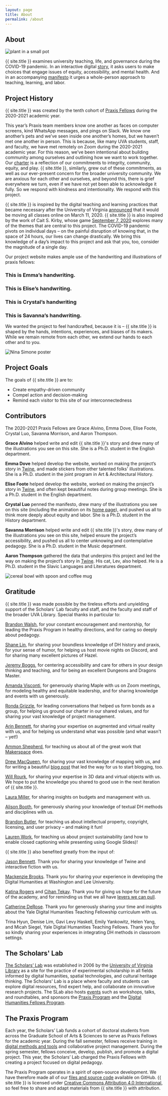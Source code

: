 ```yaml
---
layout: page
title: About
permalink: /about
---
```

<h2 class='emma'>About</h2>

<img src="assets/img/plantsticker.png" alt="plant in a small pot" class="med-sticker-right" />

{{ site.title }} examines university teaching, life, and governance during the COVID-19 pandemic. In an interactive digital [story](https://connection.scholarslab.org/story), it asks users to make choices that engage issues of equity, accessibility, and mental health. And in an accompanying [manifesto](https://connection.scholarslab.org/manifesto) it urges a whole-person approach to teaching, learning, and labor. 

<h2 class='crystal'>Project History</h2>

{{ site.title }} was created by the tenth cohort of [Praxis Fellows](http://praxis.scholarslab.org/) during the 2020-2021 academic year. 

This year’s Praxis team members know one another as faces on computer screens, kind WhatsApp messages, and pings on Slack. We know one another’s pets and we’ve seen inside one another’s homes, but we haven’t met one another in person. This is because, like many UVA students, staff, and faculty, we have met remotely on Zoom during the 2020-2021 academic year. For this reason, we’ve been intentional about building community among ourselves and outlining how we want to work together. Our [charter](https://amthomps1.github.io/twinecharter.html) is a reflection of our commitments to integrity, community, equity, and play. {{ site.title }}, similarly, grew out of these commitments, as well as our ever-present concern for the broader university community. We are anxious for each other and ourselves, and beyond this, there is grief everywhere we turn, even if we have not yet been able to acknowledge it fully. So we respond with kindness and intentionality. We respond with this project.

{{ site.title }} is inspired by the digital teaching and learning practices that became necessary after the University of Virginia [announced](https://news.virginia.edu/content/latest-updates-uvas-response-coronavirus#march-11) that it would be moving all classes online on March 11, 2020. {{ site.title }} is also inspired by the work of Cait S. Kirby, whose game [September 7, 2020](https://caitkirby.com/downloads/Fall%202020.html) explores many of the themes that are central to this project. The COVID-19 pandemic pivots on individual days – on the painful disruption of knowing that, in the space of 24 hours, our lives can change drastically. We bring this knowledge of a day’s impact to this project and ask that you, too, consider the magnitude of a single day.

Our project website makes ample use of the handwriting and illustrations of praxis fellows: 

<h3 class='emma'>This is Emma’s handwriting.</h3>
<h3 class='elise'>This is Elise’s handwriting.</h3>
<h3 class='crystal'>This is Crystal’s handwriting</h3>
<h3 class='savanna'>This is Savanna’s handwriting.</h3>

We wanted the project to feel handcrafted, because it is – {{ site.title }} is shaped by the hands, intentions, experiences, and biases of its makers. While we remain remote from each other, we extend our hands to each other and to you. 

<img src="assets/img/postersticker.png" alt="Nina Simone poster" class="med-sticker-left" />

<h2 class='elise'>Project Goals</h2>

The goals of {{ site.title }} are to:
* Create empathy-driven community
* Compel action and decision-making 
* Remind each visitor to this site of our interconnectedness

<h2 class='crystal'>Contributors</h2>

The 2020-2021 Praxis Fellows are Grace Alvino, Emma Dove, Elise Foote, Crystal Luo, Savanna Morrison, and Aaron Thompson. 

**Grace Alvino** helped write and edit {{ site.title }}'s story and drew many of the illustrations you see on this site. She is a Ph.D. student in the English department.

**Emma Dove** helped develop the website, worked on making the project’s story in [Twine](https://twinery.org/), and made stickers from other talented folks' illustrations. She is a Ph.D. student in the joint program in Art & Architectural History.

**Elise Foote** helped develop the website, worked on making the project’s story in [Twine](https://twinery.org/), and often kept beautiful notes during group meetings. She is a Ph.D. student in the English department. 

**Crystal Luo** penned the manifesto, drew many of the illustrations you see on this site (including the animation on its [home page](connection.scholarslab.org)), and pushed us all to think more deeply about equity and labor. She is a Ph.D. student in the History department. 

**Savanna Morrison** helped write and edit {{ site.title }}'s story, drew many of the illustrations you see on this site, helped ensure the project’s accessibility, and pushed us all to center unknowing and contemplative pedagogy. She is a Ph.D. student in the Music department. 

**Aaron Thompson** gathered the data that underpins this project and led the way on making the project’s story in [Twine](https://twinery.org/). His cat, Lev, also helped. He is a Ph.D. student in the Slavic Languages and Literatures department. 

<img src="assets/img/cerealsticker.png" alt="cereal bowl with spoon and coffee mug" class="med-sticker-right" />

<h2 class='savanna'>Gratitude</h2>

{{ site.title }} was made possible by the tireless efforts and unyielding support of the Scholars’ Lab faculty and staff, and the faculty and staff of the broader UVA Library. Special thanks in particular to:

[Brandon Walsh](https://scholarslab.lib.virginia.edu/people/brandon-walsh/), for your constant encouragement and mentorship, for leading the Praxis Program in healthy directions, and for caring so deeply about pedagogy.

[Shane Lin](https://scholarslab.lib.virginia.edu/people/shane-lin/), for sharing your boundless knowledge of DH history and praxis, for your sense of humor, for helping us host movie nights on Discord, and for sharing many excellent pictures of Hazel. 

[Jeremy Boggs](https://scholarslab.lib.virginia.edu/people/jeremy-boggs/), for centering accessibility and care for others in your design thinking and teaching, and for being an excellent Dungeons and Dragons Master.

[Amanda Visconti](https://scholarslab.lib.virginia.edu/people/amanda-visconti/), for generously sharing Maple with us on Zoom meetings, for modeling healthy and equitable leadership, and for sharing knowledge and events with us generously.

[Ronda Grizzle](https://scholarslab.lib.virginia.edu/people/ronda-grizzle/), for leading conversations that helped us form bonds as a group, for helping us ground our charter in our shared values, and for sharing your vast knowledge of project management. 

[Arin Bennett](https://scholarslab.lib.virginia.edu/people/arin-bennett/), for sharing your expertise on augmented and virtual reality with us, and for helping us understand what was possible (and what wasn't – yet!)

[Ammon Shepherd](https://scholarslab.lib.virginia.edu/people/ammon-shepherd/), for teaching us about all of the great work that [Makerspace](https://scholarslab.lib.virginia.edu/makerspace/) does. 

[Drew MacQueen](https://scholarslab.lib.virginia.edu/people/drew-macqueen/), for sharing your vast knowledge of mapping with us, and for writing a beautiful [blog post](https://scholarslab.lib.virginia.edu/blog/I-need-to-write-a-blog-post/) that led the way for us to start blogging, too.

[Will Rourk](https://scholarslab.lib.virginia.edu/people/will-rourk/), for sharing your expertise in 3D data and virtual objects with us. We hope to put the knowledge you shared to good use in the next iteration of {{ site.title }}.

[Laura Miller](https://scholarslab.lib.virginia.edu/people/laura-miller/), for sharing insights on budgets and management with us.

[Alison Booth](https://scholarslab.lib.virginia.edu/people/alison-booth/), for generously sharing your knowledge of textual DH methods and disciplines with us.

[Brandon Butler](https://www.library.virginia.edu/staff/bcb4y/), for teaching us about intellectual property, copyright, licensing, and user privacy – and making it fun! 

[Lauren Work](https://www.library.virginia.edu/staff/lw2cd/), for teaching us about project sustainability (and how to enable closed captioning while presenting using Google Slides)!

{{ site.title }} also benefited greatly from the input of:

[Jason Bennett](https://as.virginia.edu/listing/jason-bennett). Thank you for sharing your knowledge of Twine and interactive fiction with us.

[Mackenzie Brooks](https://library.wlu.edu/about/library-directory/mackenzie-brooks). Thank you for sharing your experience in developing the Digital Humanities at Washington and Lee University.

[Katina Rogers](http://katinarogers.com/) and [Cihan Tekay](https://futuresinitiative.org/cihan-tekay/). Thank you for giving us hope for the future of the academy, and for reminding us that we all have [levers we can pull](https://www.google.com/url?q=https://lareviewofbooks.org/article/we-all-have-levers-we-can-pull-reforming-graduate-education&sa=D&source=editors&ust=1615224923678000&usg=AOvVaw1oK8-seSzzKBiWcfS279W2).

[Catherine DeRose](https://web.library.yale.edu/sd/staff/13068). Thank you for generously sharing your time and insights about the Yale Digital Humanities Teaching Fellowship curriculum with us. 

Trina Hyun, Denise Lim, Gavi Levy Haskell, Emily Yankowitz, Helen Yang, and Micah Siegel, Yale Digital Humanities Teaching Fellows. Thank you for so kindly sharing your experiences in integrating DH methods in classroom settings. 

<h2 class='elise'>The Scholars' Lab</h2>

[The Scholars’ Lab](https://scholarslab.lib.virginia.edu/) was established in 2006 by the [University of Virginia Library](https://www.library.virginia.edu/) as a site for the practice of experimental scholarship in all fields informed by digital humanities, spatial technologies, and cultural heritage thinking. The Scholars' Lab is a place where faculty and students can explore digital resources, find expert help, and collaborate on innovative research projects. The SLab also hosts [events](https://scholarslab.lib.virginia.edu/events/) such as workshops, talks, and roundtables, and sponsors the [Praxis Program](https://scholarslab.lib.virginia.edu/praxis-program-fellowships/) and the [Digital Humanities Fellows Program](https://scholarslab.lib.virginia.edu/digital-humanities-fellows/). 

<h2 class='emma'>The Praxis Program</h2>

Each year, the Scholars’ Lab funds a cohort of doctoral students from across the Graduate School of Arts & Sciences to serve as Praxis Fellows for the academic year. During the fall semester, fellows receive training in [digital methods and tools](https://github.com/scholarslab/CodeLab) and collaborative project management. During the spring semester, fellows conceive, develop, publish, and promote a digital project. This year, the Scholars’ Lab charged the Praxis Fellows with creating a project focused on digital pedagogy.

The Praxis Program operates in a spirit of open-source development. We have therefore made all of our [files and source code](https://github.com/scholarslab/mani-pedi) available on GitHub. {{ site.title }} is licensed under [Creative Commons Attribution 4.0 International](https://creativecommons.org/licenses/by/4.0/), so feel free to share and adapt materials from {{ site.title }} with attribution.